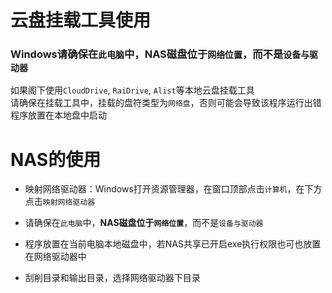 # 云盘挂载工具使用
### Windows请确保在`此电脑`中，NAS磁盘位于`网络位置`，而不是`设备与驱动器`
如果阁下使用`CloudDrive`, `RaiDrive`, `Alist`等本地云盘挂载工具  
请确保在挂载工具中，挂载的盘符类型为`网络盘`，否则可能会导致该程序运行出错  
程序放置在本地盘中启动

# NAS的使用
* 映射网络驱动器：Windows打开资源管理器，在窗口顶部点击`计算机`，在下方点击`映射网络驱动器`

* 请确保在`此电脑`中，**NAS磁盘位于`网络位置`**，而不是`设备与驱动器`

* 程序放置在当前电脑本地磁盘中，若NAS共享已开启exe执行权限也可也放置在网络驱动器中

* 刮削目录和输出目录，选择网络驱动器下目录
